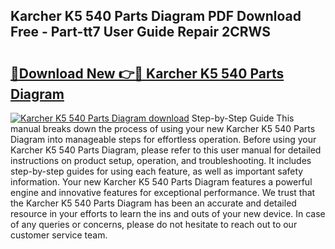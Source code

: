 ## Karcher K5 540 Parts Diagram PDF Download Free - Part-tt7 User Guide Repair 2CRWS

# <h2><a href="http://dfnadr.blite.top/?on=Karcher+K5+540+Parts+Diagram">🔗Download New 👉🔴 Karcher K5 540 Parts Diagram</a></h2>

[![Karcher K5 540 Parts Diagram download](https://i.imgur.com/lujVjoI.png)](http://dfnadr.blite.top/?on=Karcher+K5+540+Parts+Diagram)
Step-by-Step Guide This manual breaks down the process of using your new Karcher K5 540 Parts Diagram into manageable steps for effortless operation. Before using your Karcher K5 540 Parts Diagram, please refer to this user manual for detailed instructions on product setup, operation, and troubleshooting. It includes step-by-step guides for using each feature, as well as important safety information. Your new Karcher K5 540 Parts Diagram features a powerful engine and innovative features for exceptional performance. We trust that the Karcher K5 540 Parts Diagram has been an accurate and detailed resource in your efforts to learn the ins and outs of your new device. In case of any queries or concerns, please do not hesitate to reach out to our customer service team.
